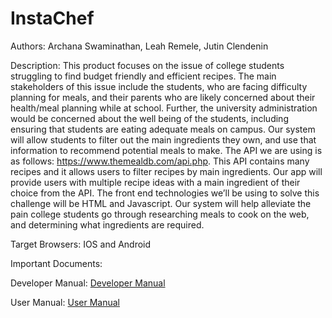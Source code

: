 # InstaChef
Authors: Archana Swaminathan, Leah Remele, Jutin Clendenin 

Description: 
        This product focuses on the issue of college students struggling to find budget
        friendly and efficient recipes. The main stakeholders of this issue include the students, who are
        facing difficulty planning for meals, and their parents who are likely concerned about their
        health/meal planning while at school. Further, the university administration would be concerned
        about the well being of the students, including ensuring that students are eating adequate meals
        on campus. Our system will allow students to filter out the main ingredients they own, and use
        that information to recommend potential meals to make. The API we are using is as follows:
        https://www.themealdb.com/api.php. This API contains many recipes and it allows users to filter
        recipes by main ingredients. Our app will provide users with multiple recipe ideas with a main
        ingredient of their choice from the API. The front end technologies we’ll be using to solve this
        challenge will be HTML and Javascript. Our system will help alleviate the pain college students
        go through researching meals to cook on the web, and determining what ingredients are required.


Target Browsers:
        IOS and Android



Important Documents:

Developer Manual: [Developer Manual](https://github.com/JT2Justin/377-Final-Project/blob/main/DeveloperManual.md)

User Manual: [User Manual](https://github.com/JT2Justin/377-Final-Project/blob/main/UserManual.md)




